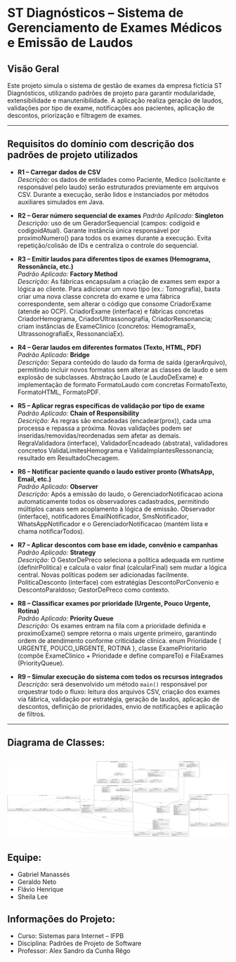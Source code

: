 # ST Diagnósticos – Sistema de Gerenciamento de Exames Médicos e Emissão de Laudos

## Visão Geral

Este projeto simula o sistema de gestão de exames da empresa fictícia ST Diagnósticos, utilizando padrões de projeto para garantir modularidade, extensibilidade e manutenibilidade. A aplicação realiza geração de laudos, validações por tipo de exame, notificações aos pacientes, aplicação de descontos, priorização e filtragem de exames.

---

## Requisitos do domínio com descrição dos padrões de projeto utilizados

- **R1 – Carregar dados de CSV**  
 *Descrição:* os dados de entidades como Paciente, Medico (solicitante e responsável pelo laudo) serão estruturados previamente em arquivos CSV. Durante a execução, serão lidos e instanciados por métodos auxiliares simulados em Java.

- **R2 – Gerar número sequencial de exames**
  *Padrão Aplicado:* **Singleton** 
  *Descrição:* uso de um GeradorSequencial (campos: codigoid e codigoidAtual). Garante instância única responsável por proximoNumero() para todos os exames durante a execução. Evita repetição/colisão de IDs e centraliza o controle do sequencial.

- **R3 – Emitir laudos para diferentes tipos de exames (Hemograma, Ressonância, etc.)**  
  *Padrão Aplicado:* **Factory Method**  
  *Descrição:* As fábricas encapsulam a criação de exames sem expor a lógica ao cliente. Para adicionar um novo tipo (ex.: Tomografia), basta criar uma nova classe concreta do exame e uma fábrica correspondente, sem alterar o código que consome CriadorExame (atende ao OCP). CriadorExame (interface) e fábricas concretas CriadorHemograma, CriadorUltrassonografia, CriadorRessonancia; criam instâncias de ExameClinico (concretos: HemogramaEx, UltrassonografiaEx, RessonanciaEx).

- **R4 – Gerar laudos em diferentes formatos (Texto, HTML, PDF)**  
  *Padrão Aplicado:* **Bridge**  
  *Descrição:* Separa conteúdo do laudo da forma de saída (gerarArquivo), permitindo incluir novos formatos sem alterar as classes de laudo e sem explosão de subclasses. Abstração Laudo (e LaudoDeExame) e implementação de formato FormatoLaudo com concretas FormatoTexto, FormatoHTML, FormatoPDF.

- **R5 – Aplicar regras específicas de validação por tipo de exame**  
  *Padrão Aplicado:* **Chain of Responsibility**  
  *Descrição:* As regras são encadeadas (encadear(prox)), cada uma processa e repassa a próxima. Novas validações podem ser inseridas/removidas/reordenadas sem afetar as demais. RegraValidadora (interface), ValidadorEncadeado (abstrata), validadores concretos ValidaLimitesHemograma e ValidaImplantesRessonancia; resultado em ResultadoChecagem.

- **R6 – Notificar paciente quando o laudo estiver pronto (WhatsApp, Email, etc.)**  
  *Padrão Aplicado:* **Observer**  
  *Descrição:* Após a emissão do laudo, o GerenciadorNotificacao aciona automaticamente todos os observadores cadastrados, permitindo múltiplos canais sem acoplamento à lógica de emissão. Observador (interface), notificadores EmailNotificador, SmsNotificador, WhatsAppNotificador e o GerenciadorNotificacao (mantém lista e chama notificarTodos).

- **R7 – Aplicar descontos com base em idade, convênio e campanhas**  
  *Padrão Aplicado:* **Strategy**  
  *Descrição:* O GestorDePreco seleciona a política adequada em runtime (definirPolitica) e calcula o valor final (calcularFinal) sem mudar a lógica central. Novas políticas podem ser adicionadas facilmente. PoliticaDesconto (interface) com estratégias DescontoPorConvenio e DescontoParaIdoso; GestorDePreco como contexto.

- **R8 – Classificar exames por prioridade (Urgente, Pouco Urgente, Rotina)**  
  *Padrão Aplicado:* **Priority Queue**  
  *Descrição:* Os exames entram na fila com a prioridade definida e proximoExame() sempre retorna o mais urgente primeiro, garantindo ordem de atendimento conforme criticidade clínica. enum Prioridade { URGENTE, POUCO_URGENTE, ROTINA }, classe ExamePrioritario (compõe ExameClinico + Prioridade e define compareTo) e FilaExames (PriorityQueue<ExamePrioritario>).

- **R9 – Simular execução do sistema com todos os recursos integrados**  
 *Descrição:* será desenvolvido um método `main()` responsável por orquestrar todo o fluxo: leitura dos arquivos CSV, criação dos exames via fábrica, validação por estratégia, geração de laudos, aplicação de descontos, definição de prioridades, envio de notificações e aplicação de filtros.

---

## Diagrama de Classes:
![Diagrama de Classes](docs/diagrama.svg)
---

## Equipe:
- Gabriel Manassés
- Geraldo Neto
- Flávio Henrique
- Sheila Lee

## Informações do Projeto:
- Curso: Sistemas para Internet – IFPB
- Disciplina: Padrões de Projeto de Software
- Professor: Alex Sandro da Cunha Rêgo



